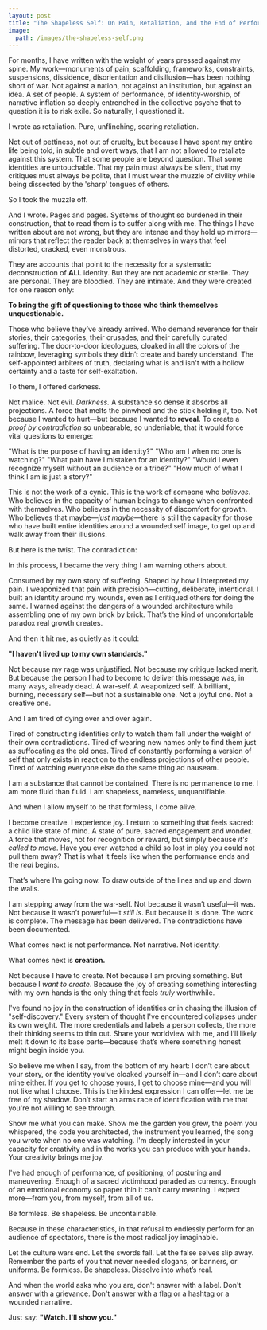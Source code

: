 ```yaml
---
layout: post
title: "The Shapeless Self: On Pain, Retaliation, and the End of Performance"
image:
  path: /images/the-shapeless-self.png
---
```


For months, I have written with the weight of years pressed against my spine. My work—monuments of pain, scaffolding, frameworks, constraints, suspensions, dissidence, disorientation and disillusion—has been nothing short of war. Not against a nation, not against an institution, but against an idea. A set of people. A system of performance, of identity-worship, of narrative inflation so deeply entrenched in the collective psyche that to question it is to risk exile. So naturally, I questioned it.

I wrote as retaliation. Pure, unflinching, searing retaliation.

Not out of pettiness, not out of cruelty, but because I have spent my entire life being told, in subtle and overt ways, that I am not allowed to retaliate against this system. That some people are beyond question. That some identities are untouchable. That my pain must always be silent, that my critiques must always be polite, that I must wear the muzzle of civility while being dissected by the 'sharp' tongues of others.

So I took the muzzle off.

And I wrote. Pages and pages. Systems of thought so burdened in their construction, that to read them is to suffer along with me. The things I have written about are not wrong, but they are intense and they hold up mirrors—mirrors that reflect the reader back at themselves in ways that feel distorted, cracked, even monstrous.

They are accounts that point to the necessity for a systematic deconstruction of **ALL** identity. But they are not academic or sterile. They are personal. They are bloodied. They are intimate. And they were created for one reason only:

**To bring the gift of questioning to those who think themselves unquestionable.**

Those who believe they’ve already arrived. Who demand reverence for their stories, their categories, their crusades, and their carefully curated suffering. The door-to-door ideologues, cloaked in all the colors of the rainbow, leveraging symbols they didn’t create and barely understand. The self-appointed arbiters of truth, declaring what is and isn't with a hollow certainty and a taste for self-exaltation.

To them, I offered darkness.

Not malice. Not evil. *Darkness.* A substance so dense it absorbs all projections. A force that melts the pinwheel and the stick holding it, too. Not because I wanted to hurt—but because I wanted to **reveal**. To create a *proof by contradiction* so unbearable, so undeniable, that it would force vital questions to emerge:

"What is the purpose of having an identity?" "Who am I when no one is watching?" "What pain have I mistaken for an identity?" "Would I even recognize myself without an audience or a tribe?" "How much of what I think I am is just a story?"

This is not the work of a cynic. This is the work of someone who *believes*. Who believes in the capacity of human beings to change when confronted with themselves. Who believes in the necessity of discomfort for growth. Who believes that maybe—*just maybe*—there is still the capacity for those who have built entire identities around a wounded self image, to get up and walk away from their illusions.

But here is the twist. The contradiction:

In this process, I became the very thing I am warning others about.

Consumed by my own story of suffering. Shaped by how I interpreted my pain. I weaponized that pain with precision—cutting, deliberate, intentional. I built an identity around my wounds, even as I critiqued others for doing the same. I warned against the dangers of a wounded architecture while assembling one of my own brick by brick. That’s the kind of uncomfortable paradox real growth creates.

And then it hit me, as quietly as it could:

**"I haven't lived up to my own standards."**

Not because my rage was unjustified. Not because my critique lacked merit. But because the person I had to become to deliver this message was, in many ways, already dead. A war-self. A weaponized self. A brilliant, burning, necessary self—but not a sustainable one. Not a joyful one. Not a creative one.

And I am tired of dying over and over again.

Tired of constructing identities only to watch them fall under the weight of their own contradictions. Tired of wearing new names only to find them just as suffocating as the old ones. Tired of constantly performing a version of self that only exists in reaction to the endless projections of other people. Tired of watching everyone else do the same thing ad nauseam.

I am a substance that cannot be contained. There is no permanence to me. I am more fluid than fluid. I am shapeless, nameless, unquantifiable.

And when I allow myself to be that formless, I come alive.

I become creative. I experience joy. I return to something that feels sacred: a child like state of mind. A state of pure, sacred engagement and wonder. A force that moves, not for recognition or reward, but simply because *it's called to move*. Have you ever watched a child so lost in play you could not pull them away? That is what it feels like when the performance ends and the *real* begins.

That’s where I’m going now. To draw outside of the lines and up and down the walls.

I am stepping away from the war-self. Not because it wasn’t useful—it was. Not because it wasn’t powerful—it *still is*. But because it is done. The work is complete. The message has been delivered. The contradictions have been documented.

What comes next is not performance. Not narrative. Not identity.

What comes next is **creation.**

Not because I have to create. Not because I am proving something. But because I *want to create*. Because the joy of creating something interesting with my own hands is the only thing that feels *truly* worthwhile.

I've found no joy in the construction of identities or in chasing the illusion of "self-discovery." Every system of thought I've encountered collapses under its own weight. The more credentials and labels a person collects, the more their thinking seems to thin out. Share your worldview with me, and I’ll likely melt it down to its base parts—because that’s where something honest might begin inside you.

So believe me when I say, from the bottom of my heart: I don’t care about your story, or the identity you’ve cloaked yourself in—and I don’t care about mine either. If you get to choose yours, I get to choose mine—and you will not like what I choose. This is the kindest expression I can offer—let me be free of my shadow. Don’t start an arms race of identification with me that you're not willing to see through.

Show me what you can make. Show me the garden you grew, the poem you whispered, the code you architected, the instrument you learned, the song you wrote when no one was watching. I'm deeply interested in your capacity for creativity and in the works you can produce with your hands. Your creativity brings me joy.

I've had enough of performance, of positioning, of posturing and maneuvering. Enough of a sacred victimhood paraded as currency. Enough of an emotional economy so paper thin it can’t carry meaning. I expect more—from you, from myself, from all of us.

Be formless. Be shapeless. Be uncontainable.

Because in these characteristics, in that refusal to endlessly perform for an audience of spectators, there is the most radical joy imaginable.

Let the culture wars end. Let the swords fall. Let the false selves slip away. Remember the parts of you that never needed slogans, or banners, or uniforms. Be formless. Be shapeless. Dissolve into what’s real. 

And when the world asks who you are, don't answer with a label. Don't answer with a grievance. Don't answer with a flag or a hashtag or a wounded narrative.

Just say: **"Watch. I'll show you."**